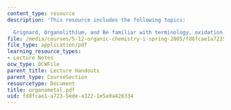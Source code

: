 ```yaml
---
content_type: resource
description: 'This resource includes the following topics:

  Grignard, Organolithium, and Be familiar with terminology, oxidation, and reduction.'
file: /media/courses/5-12-organic-chemistry-i-spring-2005/fd8fcae1a7235edea3221e5a9a426334_organometal.pdf
file_type: application/pdf
learning_resource_types:
- Lecture Notes
ocw_type: OCWFile
parent_title: Lecture Handouts
parent_type: CourseSection
resourcetype: Document
title: organometal.pdf
uid: fd8fcae1-a723-5ede-a322-1e5a9a426334
---
```

